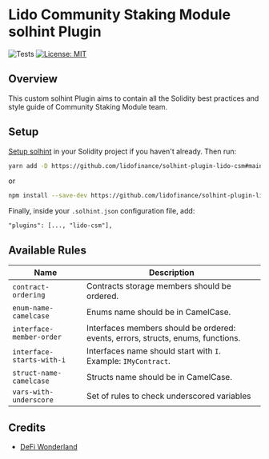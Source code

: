 # Lido Community Staking Module solhint Plugin

![Tests](https://github.com/lidofinance/solhint-plugin-lido-csm/actions/workflows/unit-tests.yml/badge.svg)
[![License: MIT](https://img.shields.io/badge/License-MIT-blue.svg)](https://github.com/lidofinance/solhint-plugin-lido-csm/blob/main/LICENSE)

## Overview

This custom solhint Plugin aims to contain all the Solidity best practices and style guide of Community Staking
Module team.

## Setup

[Setup solhint](https://protofire.github.io/solhint/#installation) in your Solidity project if you haven't already. Then run:

```sh
yarn add -D https://github.com/lidofinance/solhint-plugin-lido-csm#main
```

or

```sh
npm install --save-dev https://github.com/lidofinance/solhint-plugin-lido-csm#main
```

Finally, inside your `.solhint.json` configuration file, add:

```
"plugins": [..., "lido-csm"],
```

## Available Rules

| Name                      | Description                                                                      |
| ------------------------- | -------------------------------------------------------------------------------- |
| `contract-ordering`       | Contracts storage members should be ordered.                                     |
| `enum-name-camelcase`     | Enums name should be in CamelCase.                                               |
| `interface-member-order`  | Interfaces members should be ordered: events, errors, structs, enums, functions. |
| `interface-starts-with-i` | Interfaces name should start with `I`. Example: `IMyContract`.                   |
| `struct-name-camelcase`   | Structs name should be in CamelCase.                                             |
| `vars-with-underscore`    | Set of rules to check underscored variables                                      |

## Credits

- [DeFi Wonderland](https://defi.sucks)
